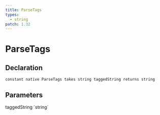 ```yaml
---
title: ParseTags
types:
  - string
patch: 1.32
---
```


# ParseTags

## Declaration

```
constant native ParseTags takes string taggedString returns string
```

## Parameters
<dl>
  <dt>taggedString `string`</dt>
  <dd></dd>
</dl>